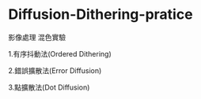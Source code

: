 # Diffusion-Dithering-pratice
影像處理 混色實驗

1.有序抖動法(Ordered Dithering)

2.錯誤擴散法(Error Diffusion)

3.點擴散法(Dot Diffusion)
